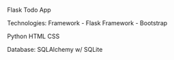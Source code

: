 Flask Todo App

Technologies:
Framework - Flask
Framework - Bootstrap

Python
HTML
CSS

Database:
SQLAlchemy w/ SQLite

